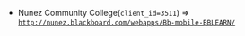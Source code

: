  - Nunez Community College(`client_id=3511`) => [`http://nunez.blackboard.com/webapps/Bb-mobile-BBLEARN/`](http://nunez.blackboard.com/webapps/Bb-mobile-BBLEARN/)
